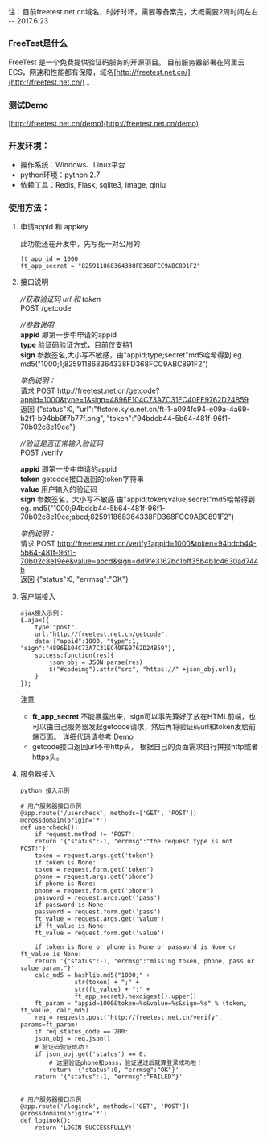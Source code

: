 注：目前freetest.net.cn域名，时好时坏，需要等备案完，大概需要2周时间左右  -- 2017.6.23

### FreeTest是什么
FreeTest 是一个免费提供验证码服务的开源项目。
目前服务器部署在阿里云ECS，网速和性能都有保障，域名[http://freetest.net.cn/](http://freetest.net.cn/) 。

### 测试Demo
[http://freetest.net.cn/demo](http://freetest.net.cn/demo) 

### 开发环境：
* 操作系统：Windows、Linux平台
* python环境：python 2.7
* 依赖工具：Redis, Flask, sqlite3, Image, qiniu


### 使用方法：
1. 申请appid 和 appkey

	此功能还在开发中，先写死一对公用的
	```
	ft_app_id = 1000
	ft_app_secret = "825911868364338FD368FCC9ABC891F2"
	```
	
2. 接口说明

	*//获取验证码 url 和 token* <br>
	POST /getcode
	
	*//参数说明* <br>
	**appid** 即第一步中申请的appid <br>
	**type**  验证码验证方式，目前仅支持1 <br>
	**sign**  参数签名,大小写不敏感，由"appid;type;secret"md5哈希得到 eg. md5("1000;1;825911868364338FD368FCC9ABC891F2")
		  
	*举例说明：*<br>
	请求 POST http://freetest.net.cn/getcode?appid=1000&type=1&sign=4896E104C73A7C31EC40FE9762D24B59 <br>
	返回 {"status":0, "url":"ftstore.kyle.net.cn/ft-1-a094fc94-e09a-4a69-b2f1-b94bb9f7b77f.png", "token":"94bdcb44-5b64-481f-96f1-70b02c8e19ee"}
	
	
	*//验证是否正常输入验证码* <br>
	POST /verify
	
	**appid** 即第一步中申请的appid <br>
	**token** getcode接口返回的token字符串 <br>
	**value**  用户输入的验证码 <br>
	**sign**   参数签名，大小写不敏感 由"appid;token;value;secret"md5哈希得到 eg. md5("1000;94bdcb44-5b64-481f-96f1-70b02c8e19ee;abcd;825911868364338FD368FCC9ABC891F2")

	*举例说明：* <br>
	请求 POST http://freetest.net.cn/verify?appid=1000&token=94bdcb44-5b64-481f-96f1-70b02c8e19ee&value=abcd&sign=dd9fe3162bc1bff35b4b1c4630ad744b <br>
	返回 {"status":0, "errmsg":"OK"}

3. 客户端接入
	```
	ajax接入示例：
	$.ajax({
		type:"post",
		url:"http://freetest.net.cn/getcode",
		data:{"appid":1000, "type":1, "sign":"4896E104C73A7C31EC40FE9762D24B59"},
		success:function(res){
			json_obj = JSON.parse(res)
			$("#codeimg").attr("src", "https://" +json_obj.url);
		}
	});
	```
	注意 
	* **ft_app_secret** 不能暴露出来，sign可以事先算好了放在HTML前端，也可以由自己服务器发起getcode请求，然后再将验证码url和token发给前端页面。 详细代码请参考 [Demo](https://github.com/kylescript/FreeTest/blob/master/demo/demo.html)
	* getcode接口返回url不带http头， 根据自己的页面需求自行拼接http或者https头。

4. 服务器接入 
	
	```
	python 接入示例
	
	# 用户服务器接口示例
	@app.route('/usercheck', methods=['GET', 'POST'])
	@crossdomain(origin='*')
	def usercheck():
	    if request.method != 'POST':
		return '{"status":-1, "errmsg":"the request type is not POST!"}'
	    token = request.args.get('token')
	    if token is None:
		token = request.form.get('token')
	    phone = request.args.get('phone')
	    if phone is None:
		phone = request.form.get('phone')
	    password = request.args.get('pass')
	    if password is None:
		password = request.form.get('pass')
	    ft_value = request.args.get('value')
	    if ft_value is None:
		ft_value = request.form.get('value')

	    if token is None or phone is None or password is None or ft_value is None:
		return '{"status":-1, "errmsg":"missing token, phone, pass or value param."}'
	    calc_md5 = hashlib.md5("1000;" +
				   str(token) + ";" +
				   str(ft_value) + ";" +
				   ft_app_secret).hexdigest().upper()
	    ft_param = "appid=1000&token=%s&value=%s&sign=%s" % (token, ft_value, calc_md5)
	    req = requests.post("http://freetest.net.cn/verify", params=ft_param)
	    if req.status_code == 200:
		json_obj = req.json()
		# 验证码验证成功！
		if json_obj.get('status') == 0:
			# 这里验证phone和pass，验证通过后就算登录成功啦！
			return '{"status":0, "errmsg":"OK"}'
		return '{"status":-1, "errmsg":"FAILED"}'


	# 用户服务器接口示例
	@app.route('/loginok', methods=['GET', 'POST'])
	@crossdomain(origin='*')
	def loginok():
	    return 'LOGIN SUCCESSFULLY!'
	```
	
